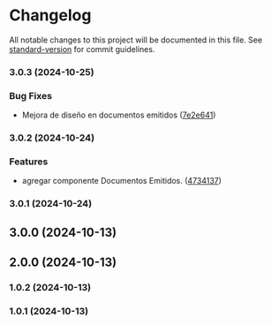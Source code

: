 # Changelog

All notable changes to this project will be documented in this file. See [standard-version](https://github.com/conventional-changelog/standard-version) for commit guidelines.

### 3.0.3 (2024-10-25)


### Bug Fixes

* Mejora de diseño en documentos emitidos ([7e2e641](https://github.com/oscarjesus2/jobbusiness/commit/7e2e64151d180bb1a992fca26c8ec2437ef0eb6c))

### 3.0.2 (2024-10-24)


### Features

* agregar componente Documentos Emitidos. ([4734137](https://github.com/oscarjesus2/jobbusiness/commit/47341377fcf7f393a4c9cdb41c6486c520fbadd7))

### 3.0.1 (2024-10-24)

## 3.0.0 (2024-10-13)

## 2.0.0 (2024-10-13)

### 1.0.2 (2024-10-13)

### 1.0.1 (2024-10-13)